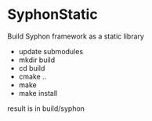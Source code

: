# SyphonStatic
 Build Syphon framework as a static library

- update submodules
- mkdir build
- cd build
- cmake ..
- make
- make install

result is in build/syphon
